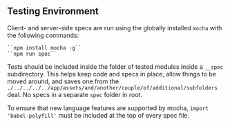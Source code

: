 ## Testing Environment

Client- and server-side specs are run using the globally installed ``mocha`` with the following commands:

	``npm install mocha -g``
	``npm run spec``

Tests should be included inside the folder of tested modules inside a ``__spec`` subdirectory. This helps keep code and specs in place, allow things to be moved around, and saves one from the ``./../../../../app/assets/and/another/couple/of/additional/subfolders`` deal. No specs in a separate ``spec`` folder in root.

To ensure that new language features are supported by mocha, ``import 'babel-polyfill'`` must be included at the top of every spec file.